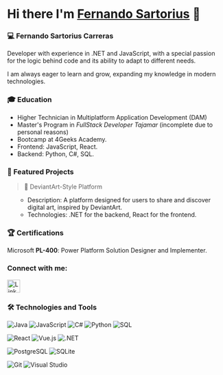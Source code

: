 # Hi there I'm [Fernando Sartorius](https://github.com/Sartorius11) 👋 

### 💻 Fernando Sartorius Carreras
Developer with experience in .NET and JavaScript, with a special passion for the logic behind code and its ability to adapt to different needs.

I am always eager to learn and grow, expanding my knowledge in modern technologies.

### 🎓 Education
* Higher Technician in Multiplatform Application Development (DAM)
* Master's Program in *FullStack Developer Tajamar* (incomplete due to personal reasons)
* Bootcamp at 4Geeks Academy.
* Frontend: JavaScript, React.
* Backend: Python, C#, SQL.

### 🚀 Featured Projects
> 📁 DeviantArt-Style Platform
<ul>
  <ul>
  <li>
    Description: A platform designed for users to share and discover digital art, inspired by DeviantArt.
  </li>
  <li> Technologies: .NET for the backend, React for the frontend.
  </li>
  </ul>
</ul> 

### 🏆 Certifications
 Microsoft **PL-400**: Power Platform Solution Designer and Implementer.

### Connect with me:
<a href="https://www.linkedin.com/in/fernando-sartorius-carreras/" target="_blank">
  <img src="https://raw.githubusercontent.com/rahuldkjain/github-profile-readme-generator/master/src/images/icons/Social/linked-in-alt.svg" alt="LinkedIn" width="30"/>
</a>




### 🛠️ Technologies and Tools  
![Java](https://img.shields.io/badge/-Java-007396?logo=java&logoColor=white&style=flat-square)
![JavaScript](https://img.shields.io/badge/-JavaScript-F7DF1E?logo=javascript&logoColor=black&style=flat-square)
![C#](https://img.shields.io/badge/-C%23-239120?logo=c-sharp&logoColor=white&style=flat-square)
![Python](https://img.shields.io/badge/-Python-3776AB?logo=python&logoColor=white&style=flat-square)
![SQL](https://img.shields.io/badge/-SQL-4479A1?logo=MySQL&logoColor=white&style=flat-square)

![React](https://img.shields.io/badge/-React-61DAFB?logo=react&logoColor=white&style=flat-square)
![Vue.js](https://img.shields.io/badge/-Vue.js-4FC08D?logo=vue.js&logoColor=white&style=flat-square)
![.NET](https://img.shields.io/badge/-.NET-512BD4?logo=dotnet&logoColor=white&style=flat-square)

![PostgreSQL](https://img.shields.io/badge/-PostgreSQL-336791?logo=postgresql&logoColor=white&style=flat-square)
![SQLite](https://img.shields.io/badge/-SQLite-003B57?logo=sqlite&logoColor=white&style=flat-square)

![Git](https://img.shields.io/badge/-Git-F05032?logo=git&logoColor=white&style=flat-square)
![Visual Studio](https://img.shields.io/badge/-Visual%20Studio-5C2D91?logo=visual-studio&logoColor=white&style=flat-square)














